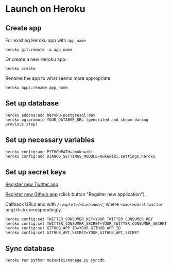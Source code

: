 # Launch on Heroku

## Create app

For existing Heroku app with `app_name`

```
heroku git:remote -a app_name
```

Or create a new Heroku app:

```
heroku create
```

Rename the app to what seems more appropriate:

```
heroku apps:rename app_name
```

## Set up database

```
heroku addons:add heroku-postgresql:dev
heroku pg:promote YOUR_DATABSE_URL (generated and shown during previous step)
```

## Set up necessary variables

```
heroku config:add PYTHONPATH=/mukuwiki
heroku config:add DJANGO_SETTINGS_MODULE=mukuwiki.settings.heroku
```

## Set up secret keys

[Register new Twitter app](https://dev.twitter.com/apps/new)

[Register new Github app](https://github.com/settings/applications) (click button "Regsiter new application").

Callback URLs end with `/complete/<backend>/`, where `<backend>` is `twitter` or `github` correspondingly.

```
heroku config:set TWITTER_CONSUMER_KEY=YOUR_TWITTER_CONSUMER_KEY
heroku config:set TWITTER_CONSUMER_SECRET=YOUR_TWITTER_CONSUMER_SECRET
heroku config:set GITHUB_APP_ID=YOUR_GITHUB_APP_ID
heroku config:set GITHUB_API_SECRET=YOUR_GITHUB_API_SECRET
```

## Sync database

```
heroku run python mukuwiki/manage.py syncdb
```
